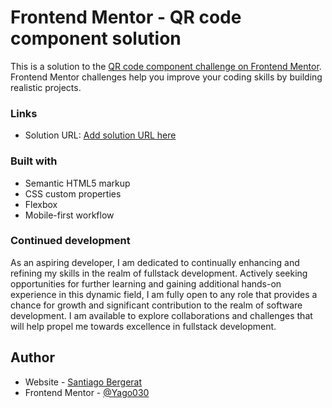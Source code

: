 # Frontend Mentor - QR code component solution

This is a solution to the [QR code component challenge on Frontend Mentor](https://www.frontendmentor.io/challenges/qr-code-component-iux_sIO_H). Frontend Mentor challenges help you improve your coding skills by building realistic projects. 


### Links

- Solution URL: [Add solution URL here](https://github.com/Yago030/retosFrontEndMentor/tree/main/RetoQr)



### Built with

- Semantic HTML5 markup
- CSS custom properties
- Flexbox
- Mobile-first workflow


### Continued development

As an aspiring developer, I am dedicated to continually enhancing and refining my skills in the realm of fullstack development. Actively seeking opportunities for further learning and gaining additional hands-on experience in this dynamic field, I am fully open to any role that provides a chance for growth and significant contribution to the realm of software development. I am available to explore collaborations and challenges that will help propel me towards excellence in fullstack development.



## Author

- Website - [Santiago Bergerat ](https://www.linkedin.com/in/santiago-bergerat-797b7b1ba/)
- Frontend Mentor - [@Yago030](https://www.frontendmentor.io/profile/Yago030)



